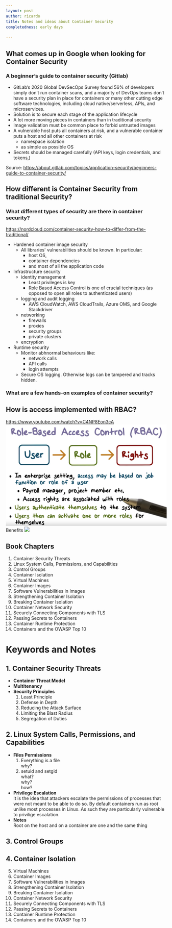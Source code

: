 ```yaml
---
layout: post
author: ricardo
title: Notes and ideas about Container Security
completedness: early days

---
```


## What comes up in Google when looking for Container Security
### A beginner’s guide to container security (Gitlab)
  - GitLab’s 2020 Global DevSecOps Survey found 56% of developers simply don’t run container scans, and a majority of DevOps teams don’t have a security plan in place for containers or many other cutting edge software technologies, including cloud native/serverless, APIs, and microservices.
  - Solution is to secure each stage of the application lifecycle
  - A lot more moving pieces in containers than in traditional security
  - Image validation must be common place to forbid untrusted images
  - A vulnerable host puts all containers at risk, and a vulnerable container puts a host and all other containers at risk
      - namespace isolation
      - as simple as possible OS
  - Secrets should be managed carefully (API keys, login credentials, and tokens,)


  Source: https://about.gitlab.com/topics/application-security/beginners-guide-to-container-security/

## How different is Container Security from traditional Security?

### What different types of security are there in container security?

  https://nordcloud.com/container-security-how-to-differ-from-the-traditional/
  - Hardened container image security
    - All libraries' vulnerabilities should be known. In particular:
      - host OS,
      - container dependencies
      - and most of all the application code
  - Infrastructure security
    - identity management
      - Least privileges is key
      - Role Based Access Control is one of crucial techniques (as opposed to open all roles to authenticated users)
    - logging and audit logging
      - AWS CloudWatch, AWS CloudTrails, Azure OMS, and Google Stackdriver
    - networking
      - firewalls
      - proxies
      - security groups
      - private clusters
    - encryption
  - Runtime security
    - Monitor abhnormal behaviours like:
      - network calls
      - API calls
      - login attempts
    - Secure OS logging. Otherwise logs can be tampered and tracks hidden.

  ### What are a few hands-on examples of container security?

  ## How is access implemented with RBAC?
  https://www.youtube.com/watch?v=C4NP8Eon3cA
  ![](../assets/images/rbac.png)
  Benefits
  ![](../assets/images/rbac-benefits.png)

## Book Chapters
1. Container Security Threats
2. Linux System Calls, Permissions, and Capabilities
3. Control Groups
4. Container Isolation
5. Virtual Machines
6. Container Images
7. Software Vulnerabilities in Images
8. Strengthening Container Isolation
9. Breaking Container Isolation
10. Container Network Security
11. Securely Connecting Components with TLS
12. Passing Secrets to Containers
13. Container Runtime Protection
14. Containers and the OWASP Top 10

# Keywords and Notes
## 1. Container Security Threats
   + **Container Threat Model**
   + **Multitenancy**
   + **Security Principles**
      1. Least Principle
      2. Defense in Depth
      3. Reducing the Attack Surface
      4. Limiting the Blast Radius
      5. Segregation of Duties
    
## 2. Linux System Calls, Permissions, and Capabilities
   - **Files Permissions**  
       1. Everything is a file  
       why?
       1. setuid and setgid  
        what?  
        why?  
        how?  
   - **Privilege Escalation**  
    It is the idea that attackers escalate the permissions of processes that were not meant to be able to do so. By default containers run as root unlike most processes in Linux. As such they are particularly vulnerable to privilige escalation.
   - **Notes**  
    Root on the host and on a container are one and the same thing
## 3. Control Groups
## 4. Container Isolation
5. Virtual Machines
6. Container Images
7. Software Vulnerabilities in Images
8. Strengthening Container Isolation
9. Breaking Container Isolation
10. Container Network Security
11. Securely Connecting Components with TLS
12. Passing Secrets to Containers
13. Container Runtime Protection
14. Containers and the OWASP Top 10


